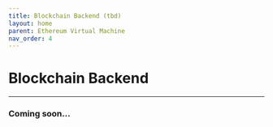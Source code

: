 ```yaml
---
title: Blockchain Backend (tbd)
layout: home
parent: Ethereum Virtual Machine
nav_order: 4
---
```


# Blockchain Backend
---

### Coming soon...
